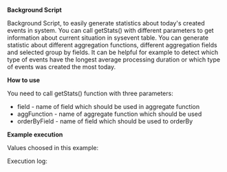 **Background Script** 

Background Script, to easily generate statistics about today's created events in system. You can call getStats() with different parameters to get information about current situation in sysevent table. You can generate statistic about different aggregation functions, different aggregation fields and selected group by fields. It can be helpful for example to detect which type of events have the longest average processing duration or which type of events was created the most today.

**How to use** 

You need to call getStats() function with three parameters:

- field - name of field which should be used in aggregate function
- aggFunction - name of aggregate function which should be used
- orderByField - name of field which should be used to orderBy

**Example execution**

Values choosed in this example:

Execution log:

